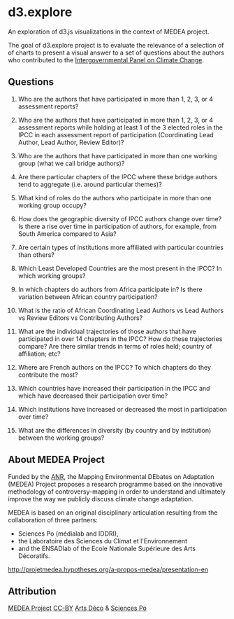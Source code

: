 # d3.explore

An exploration of d3.js visualizations in the context of MEDEA project.

The goal of d3.explore project is to evaluate the relevance of a selection of
of charts to present a visual answer to a set of questions about the authors
who contributed to the [Intergovernmental Panel on Climate Change][IPCC].

[IPCC]: https://www.ipcc.ch/

## Questions

1. Who are the authors that have participated
   in more than 1, 2, 3, or 4 assessment reports?

2. Who are the authors that have participated
   in more than 1, 2, 3, or 4 assessment reports
   while holding at least 1 of the 3 elected roles in the IPCC
   in each assessment report of participation
   (Coordinating Lead Author, Lead Author, Review Editor)?

3. Who are the authors that have participated
   in more than one working group (what we call bridge authors)?

4. Are there particular chapters of the IPCC
   where these bridge authors tend to aggregate
   (i.e. around particular themes)?

5. What kind of roles do the authors
   who participate in more than one working group occupy?

6. How does the geographic diversity of IPCC authors change over time?
   Is there a rise over time in participation of authors, for example,
   from South America compared to Asia?

7. Are certain types of institutions
   more affiliated with particular countries than others?

8. Which Least Developed Countries are the most present in the IPCC?
   In which working groups?

9. In which chapters do authors from Africa participate in?
   Is there variation between African country participation?

10. What is the ratio of African Coordinating Lead Authors vs Lead Authors
    vs Review Editors vs Contributing Authors?

11. What are the individual trajectories of those authors
    that have participated in over 14 chapters in the IPCC?
    How do these trajectories compare?
    Are there similar trends in terms of roles held;
    country of affiliation; etc?

12. Where are French authors on the IPCC?
    To which chapters do they contribute the most?

13. Which countries have increased their participation in the IPCC
    and which have decreased their participation over time?

14. Which institutions have increased or decreased the most
    in participation over time?

15. What are the differences in diversity (by country and by institution)
    between the working groups?

## About MEDEA Project

Funded by the [ANR][], the Mapping Environmental DEbates on Adaptation (MEDEA)
Project proposes a research programme based on the innovative methodology
of controversy-mapping in order to understand and ultimately improve the way
we publicly discuss climate change adaptation.

[ANR]: http://www.agence-nationale-recherche.fr/en/project-based-funding-to-advance-french-research/

MEDEA is based on an original disciplinary articulation resulting from
the collaboration of three partners:

* Sciences Po (médialab and IDDRI),
* the Laboratoire des Sciences du Climat et l'Environnement
* and the ENSADlab of the Ecole Nationale Supérieure des Arts Décoratifs.

http://projetmedea.hypotheses.org/a-propos-medea/presentation-en

## Attribution

[MEDEA Project][MEDEA]
[CC-BY][] [Arts Déco][Arts Deco] & [Sciences Po][Medialab]

[MEDEA]: http://www.projetmedea.fr/
[CC-BY]: https://creativecommons.org/licenses/by/4.0/
         "Creative Commons Attribution 4.0 International"
[Arts Deco]: http://www.ensad.fr/en
             "École Nationale Supérieure des Arts Décoratifs"
[Medialab]: http://www.medialab.sciences-po.fr/
               "Sciences Po Médialab"
